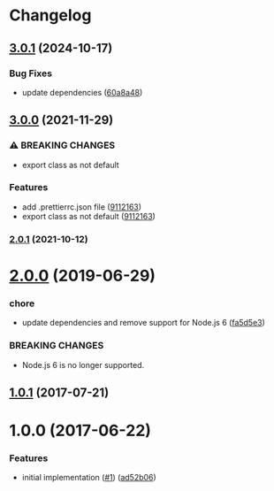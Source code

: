 # Changelog

## [3.0.1](https://github.com/mljs/regression-robust-polynomial/compare/v3.0.0...v3.0.1) (2024-10-17)


### Bug Fixes

* update dependencies ([60a8a48](https://github.com/mljs/regression-robust-polynomial/commit/60a8a48f00e3dfc616612ea23368e988a956f506))

## [3.0.0](https://www.github.com/mljs/regression-robust-polynomial/compare/v2.0.1...v3.0.0) (2021-11-29)


### ⚠ BREAKING CHANGES

* export class as not default

### Features

* add .prettierrc.json file ([9112163](https://www.github.com/mljs/regression-robust-polynomial/commit/9112163ca76357b21a6c7e07505b489d21d81951))
* export class as not default ([9112163](https://www.github.com/mljs/regression-robust-polynomial/commit/9112163ca76357b21a6c7e07505b489d21d81951))

### [2.0.1](https://github.com/mljs/regression-robust-polynomial/compare/v2.0.0...v2.0.1) (2021-10-12)

# [2.0.0](https://github.com/mljs/regression-robust-polynomial/compare/v1.0.1...v2.0.0) (2019-06-29)


### chore

* update dependencies and remove support for Node.js 6 ([fa5d5e3](https://github.com/mljs/regression-robust-polynomial/commit/fa5d5e3))


### BREAKING CHANGES

* Node.js 6 is no longer supported.



<a name="1.0.1"></a>
## [1.0.1](https://github.com/mljs/regression-robust-polynomial/compare/v1.0.0...v1.0.1) (2017-07-21)



<a name="1.0.0"></a>
# 1.0.0 (2017-06-22)


### Features

* initial implementation ([#1](https://github.com/mljs/regression-robust-polynomial/issues/1)) ([ad52b06](https://github.com/mljs/regression-robust-polynomial/commit/ad52b06))
